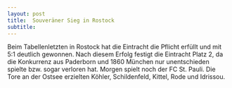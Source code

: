 ```yaml
---
layout: post
title:  Souveräner Sieg in Rostock
subtitle:  
---
```


Beim Tabellenletzten in Rostock hat die Eintracht die Pflicht erfüllt und mit 5:1 deutlich gewonnen. Nach diesem Erfolg festigt die Eintracht Platz 2, da die Konkurrenz aus Paderborn und 1860 München nur unentschieden spielte bzw. sogar verloren hat. Morgen spielt noch der FC St. Pauli. Die Tore an der Ostsee erzielten Köhler, Schildenfeld, Kittel, Rode und Idrissou.



